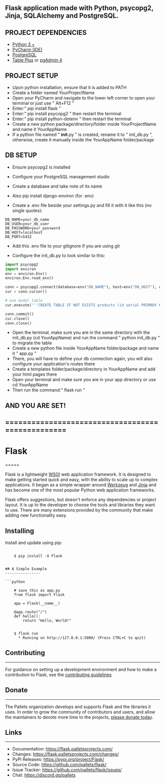 ## Flask application made with Python, psycopg2, Jinja, SQLAlchemy and PostgreSQL.

## PROJECT DEPENDENCIES
- [Python 3 +](https://www.python.org/downloads/)
- [PyCharm (IDE)](https://www.jetbrains.com/pycharm/download/?section=windows)
- [PostgreSQL](https://www.enterprisedb.com/downloads/postgres-postgresql-downloads)
- [Table Plus](https://tableplus.com/windows) or [pgAdmin 4](https://www.pgadmin.org/download/pgadmin-4-windows/)

## PROJECT SETUP
- Upon python installation, ensure that it is added to PATH
- Create a folder named YourProjectName
- Open your PyCharm and navigate to the lower left corner to open your terminal or just use " Alt+F12 "
- Enter:" pip install flask "
- Enter:" pip install psycopg2 " then restart the terminal
- Enter:" pip install python-dotenv " then restart the terminal
- Create a new python package/directory/folder inside YourProjectName and name it YourAppName
- If a python file named " __init__.py " is created, rename it to " init_db.py ", otherwise, create it manually inside the YourAppName folder/package

## DB SETUP
- Ensure psycopg2 is installed
- Configure your PostgreSQL management studio
- Create a database and take note of its name

- Also pip install django-environ (for .env)
- Create a .env file beside your settings.py and fill it with it like this (no single quotes):
```
DB_NAME=your_db_name
DB_USER=your_db_user
DB_PASSWORD=your_password
DB_HOST=localhost
DB_PORT=5432
```
- Add this .env file to your gitignore if you are using git

- Configure the init_db.py to look similar to this:
```python
import psycopg2
import environ
env = environ.Env()
environ.Env.read_env()

conn = psycopg2.connect(database=env("DB_NAME"), host=env("DB_HOST"), user=env("DB_USER"), password=env("DB_PASSWORD"), port=env("DB_PORT"))
cur = conn.cursor()

# one model table
cur.execute('''CREATE TABLE IF NOT EXISTS products (id serial PRIMARY KEY, name varchar(100), variant integer, qty integer, price float, description varchar(255));''')

conn.commit()
cur.close()
conn.close()
```
- Open the terminal, make sure you are in the same directory with the init_db.py (cd YourAppName) and run the command " python init_db.py " to migrate the table
- Create a new python file inside YourAppName folder/package and name it " app.py "
- There, you will have to define your db connection again, you will also configure your application's routes there
- Create a templates folder/package/directory in YourAppName and add your html pages there
- Open your terminal and make sure you are in your app directory or use cd YourAppName
- Then run the command:" flask run "

## AND YOU ARE SET!

## =================================================

# Flask
=====

Flask is a lightweight [WSGI](https://wsgi.readthedocs.io/) web application framework. It is designed
to make getting started quick and easy, with the ability to scale up to
complex applications. It began as a simple wrapper around [Werkzeug](https://werkzeug.palletsprojects.com/)
and [Jinja](https://jinja.palletsprojects.com/) and has become one of the most popular Python web
application frameworks.

Flask offers suggestions, but doesn't enforce any dependencies or
project layout. It is up to the developer to choose the tools and
libraries they want to use. There are many extensions provided by the
community that make adding new functionality easy.


## Installing

Install and update using pip:

```

    $ pip install -U Flask


## A Simple Example
----------------

```python

    # save this as app.py
    from flask import Flask

    app = Flask(__name__)

    @app.route("/")
    def hello():
        return "Hello, World!"
```

```

    $ flask run
      * Running on http://127.0.0.1:5000/ (Press CTRL+C to quit)
```


## Contributing
------------

For guidance on setting up a development environment and how to make a
contribution to Flask, see the [contributing guidelines](https://github.com/pallets/flask/blob/main/CONTRIBUTING.rst)


## Donate
------

The Pallets organization develops and supports Flask and the libraries
it uses. In order to grow the community of contributors and users, and
allow the maintainers to devote more time to the projects, [please
donate today](https://palletsprojects.com/donate).


## Links
-----

-   Documentation: https://flask.palletsprojects.com/
-   Changes: https://flask.palletsprojects.com/changes/
-   PyPI Releases: https://pypi.org/project/Flask/
-   Source Code: https://github.com/pallets/flask/
-   Issue Tracker: https://github.com/pallets/flask/issues/
-   Chat: https://discord.gg/pallets

